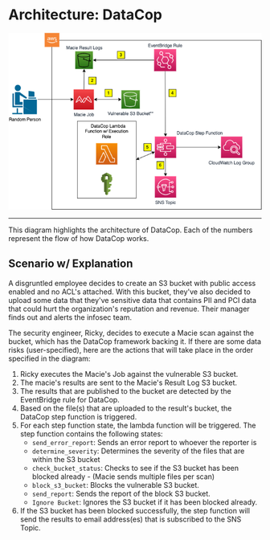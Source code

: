 # Architecture: DataCop

<p align="center"><img src="./images/architecture_diagram.drawio.png" alt="DataCop Architecture Diagram"/></p>

---

This diagram highlights the architecture of DataCop. Each of the numbers represent the flow
of how DataCop works. 

## Scenario w/ Explanation

A disgruntled employee decides to create an S3 bucket with public access enabled
and no ACL's attached. With this bucket, they've also decided to upload some data
that they've sensitive data that contains PII and PCI data that could hurt the organization's
reputation and revenue. Their manager finds out and alerts the infosec team.

The security engineer, Ricky, decides to execute a Macie scan against the bucket, which
has the DataCop framework backing it. If there are some data risks (user-specified), here are the actions
that will take place in the order specified in the diagram:

1. Ricky executes the Macie's Job against the vulnerable S3 bucket.
2. The macie's results are sent to the Macie's Result Log S3 bucket. 
3. The results that are published to the bucket are detected by the EventBridge rule for DataCop.
4. Based on the file(s) that are uploaded to the result's bucket, the DataCop step function
is triggered.
5. For each step function state, the lambda function will be triggered. The step function contains the following states:
    - `send_error_report`: Sends an error report to whoever the reporter is
    - `determine_severity`: Determines the severity of the files that are within the S3 bucket
    - `check_bucket_status`: Checks to see if the S3 bucket has been blocked already - (Macie sends multiple files per scan)
    - `block_s3_bucket`: Blocks the vulnerable S3 bucket.
    - `send_report`: Sends the report of the block S3 bucket.
    - `Ignore Bucket`: Ignores the S3 bucket if it has been blocked already.
6. If the S3 bucket has been blocked successfully, the step function will send the results to email address(es)
that is subscribed to the SNS Topic.